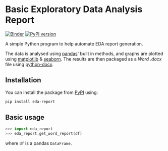 # Basic Exploratory Data Analysis Report

[![Binder](https://mybinder.org/badge_logo.svg)](https://mybinder.org/v2/gh/Tim-Abwao/auto-eda/main)
[![PyPI version](https://badge.fury.io/py/eda-report.svg)](https://badge.fury.io/py/eda-report)

A simple Python program to help automate EDA report generation.

The data is analysed using [pandas][1]' built in methods, and graphs are plotted using [matplotlib][3] & [seaborn][4]. The results are then packaged as a *Word .docx* file using [python-docx][5].

## Installation

You can install the package from [PyPI][6] using:

```bash
pip install eda-report
```

## Basic usage

```python
>>> import eda_report
>>> eda_report.get_word_report(df)
```

where `df` is a pandas `DataFrame`.

[1]: https://pandas.pydata.org/
[2]: https://numpy.org/
[3]: https://matplotlib.org/
[4]: https://seaborn.pydata.org/
[5]: https://python-docx.readthedocs.io/en/latest/
[6]: https://pypi.org/project/eda_report/

